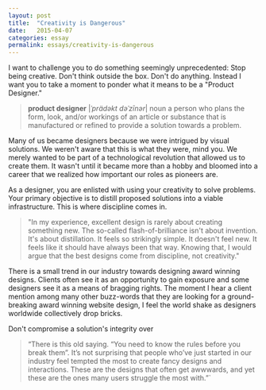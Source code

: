 ```yaml
---
layout: post
title:  "Creativity is Dangerous"
date:   2015-04-07
categories: essay
permalink: essays/creativity-is-dangerous
---
```


I want to challenge you to do something seemingly unprecedented: Stop being creative. Don't think outside the box. Don't do anything. Instead I want you to take a moment to ponder what it means to be a "Product Designer."

> **product designer** |*ˈprädəkt dəˈzīnər*|
> noun
> a person who plans the form, look, and/or workings of an article or substance that is manufactured or refined to provide a solution towards a problem.

Many of us became designers because we were intrigued by visual solutions. We weren't aware that this is what they were, mind you. We merely wanted to be part of a technological revolution that allowed us to create them. It wasn't until it became more than a hobby and bloomed into a career that we realized how important our roles as pioneers are.

As a designer, you are enlisted with using your creativity to solve problems. Your primary objective is to distill proposed solutions into a viable infrastructure. This is where discipline comes in.

> "In my experience, excellent design is rarely about creating something new. The so-called flash-of-brilliance isn't about invention. It's about distillation. It feels so strikingly simple. It doesn't feel new. It feels like it should have always been that way. Knowing that, I would argue that the best designs come from discipline, not creativity."




There is a small trend in our industry towards designing award winning designs. Clients often see it as an opportunity to gain exposure and some designers see it as a means of bragging rights. The moment I hear a client mention among many other buzz-words that they are looking for a ground-breaking award winning website design, I feel the world shake as designers worldwide collectively drop bricks.

Don't compromise a solution's integrity over


> “There is this old saying. “You need to know the rules before you break them”. It’s not surprising that people who’ve just started in our industry feel tempted the most to create fancy designs and interactions. These are the designs that often get awwwards, and yet these are the ones many users struggle the most with.”`
